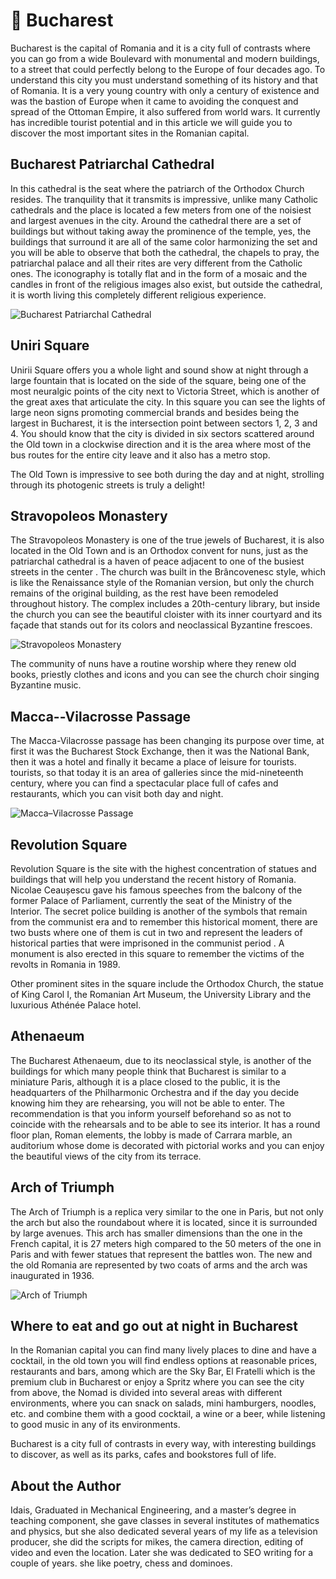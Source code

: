 # 🏴󠁲󠁯󠁢󠁿 Bucharest

Bucharest is the capital of Romania and it is a city full of contrasts
where you can go from a wide Boulevard with monumental and modern
buildings, to a street that could perfectly belong to the Europe of four
decades ago. To understand this city you must understand something of
its history and that of Romania. It is a very young country with only a
century of existence and was the bastion of Europe when it came to
avoiding the conquest and spread of the Ottoman Empire, it also suffered
from world wars. It currently has incredible tourist potential and in
this article we will guide you to discover the most important sites in
the Romanian capital.

## Bucharest Patriarchal Cathedral

In this cathedral is the seat where the patriarch of the Orthodox Church
resides. The tranquility that it transmits is impressive, unlike many
Catholic cathedrals and the place is located a few meters from one of
the noisiest and largest avenues in the city. Around the cathedral there
are a set of buildings but without taking away the prominence of the
temple, yes, the buildings that surround it are all of the same color
harmonizing the set and you will be able to observe that both the
cathedral, the chapels to pray, the patriarchal palace and all their
rites are very different from the Catholic ones. The iconography is
totally flat and in the form of a mosaic and the candles in front of the
religious images also exist, but outside the cathedral, it is worth
living this completely different religious experience.

![Bucharest Patriarchal Cathedral](_static/images/bucharest/image1.jpg)

## Uniri Square

Unirii Square offers you a whole light and sound show at night through a
large fountain that is located on the side of the square, being one of
the most neuralgic points of the city next to Victoria Street, which is
another of the great axes that articulate the city. In this square you
can see the lights of large neon signs promoting commercial brands and
besides being the largest in Bucharest, it is the intersection point
between sectors 1, 2, 3 and 4. You should know that the city is divided
in six sectors scattered around the Old town in a clockwise direction
and it is the area where most of the bus routes for the entire city
leave and it also has a metro stop.

The Old Town is impressive to see both during the day and at night,
strolling through its photogenic streets is truly a delight!

## Stravopoleos Monastery

The Stravopoleos Monastery is one of the true jewels of Bucharest, it is
also located in the Old Town and is an Orthodox convent for nuns, just
as the patriarchal cathedral is a haven of peace adjacent to one of the
busiest streets in the center . The church was built in the Brâncovenesc
style, which is like the Renaissance style of the Romanian version, but
only the church remains of the original building, as the rest have been
remodeled throughout history. The complex includes a 20th-century
library, but inside the church you can see the beautiful cloister with
its inner courtyard and its façade that stands out for its colors and
neoclassical Byzantine frescoes.

![Stravopoleos Monastery](_static/images/bucharest/image2.jpg)

The community of nuns have a routine worship where they renew old books,
priestly clothes and icons and you can see the church choir singing
Byzantine music.

## Macca--Vilacrosse Passage

The Macca-Vilacrosse passage has been changing its purpose over time, at
first it was the Bucharest Stock Exchange, then it was the National
Bank, then it was a hotel and finally it became a place of leisure for
tourists. tourists, so that today it is an area of ​​galleries since the
mid-nineteenth century, where you can find a spectacular place full of
cafes and restaurants, which you can visit both day and night.

![Macca–Vilacrosse Passage](_static/images/bucharest/image3.jpg)

## Revolution Square

Revolution Square is the site with the highest concentration of statues
and buildings that will help you understand the recent history of
Romania. Nicolae Ceaușescu gave his famous speeches from the balcony of
the former Palace of Parliament, currently the seat of the Ministry of
the Interior. The secret police building is another of the symbols that
remain from the communist era and to remember this historical moment,
there are two busts where one of them is cut in two and represent the
leaders of historical parties that were imprisoned in the communist
period . A monument is also erected in this square to remember the
victims of the revolts in Romania in 1989.

Other prominent sites in the square include the Orthodox Church, the
statue of King Carol I, the Romanian Art Museum, the University Library
and the luxurious Athénée Palace hotel.

## Athenaeum

The Bucharest Athenaeum, due to its neoclassical style, is another of
the buildings for which many people think that Bucharest is similar to a
miniature Paris, although it is a place closed to the public, it is the
headquarters of the Philharmonic Orchestra and if the day you decide
knowing him they are rehearsing, you will not be able to enter. The
recommendation is that you inform yourself beforehand so as not to
coincide with the rehearsals and to be able to see its interior. It has
a round floor plan, Roman elements, the lobby is made of Carrara marble,
an auditorium whose dome is decorated with pictorial works and you can
enjoy the beautiful views of the city from its terrace.

## Arch of Triumph

The Arch of Triumph is a replica very similar to the one in Paris, but
not only the arch but also the roundabout where it is located, since it
is surrounded by large avenues. This arch has smaller dimensions than
the one in the French capital, it is 27 meters high compared to the 50
meters of the one in Paris and with fewer statues that represent the
battles won. The new and the old Romania are represented by two coats of
arms and the arch was inaugurated in 1936.

![Arch of Triumph](_static/images/bucharest/image4.jpg)

## Where to eat and go out at night in Bucharest

In the Romanian capital you can find many lively places to dine and have
a cocktail, in the old town you will find endless options at reasonable
prices, restaurants and bars, among which are the Sky Bar, El Fratelli
which is the premium club in Bucharest or enjoy a Spritz where you can
see the city from above, the Nomad is divided into several areas with
different environments, where you can snack on salads, mini hamburgers,
noodles, etc. and combine them with a good cocktail, a wine or a beer,
while listening to good music in any of its environments.

Bucharest is a city full of contrasts in every way, with interesting
buildings to discover, as well as its parks, cafes and bookstores full
of life.

## About the Author

Idais, Graduated in Mechanical Engineering, and a master’s degree in teaching component, she gave classes in several institutes of mathematics and physics, but she also dedicated several years of my life as a television producer, she did the scripts for mikes, the camera direction, editing of video and even the location. Later she was dedicated to SEO writing for a couple of years. she like poetry, chess and dominoes.
